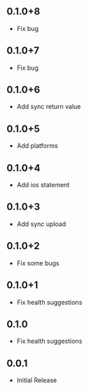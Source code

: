 ## 0.1.0+8

- Fix bug

## 0.1.0+7

- Fix bug

## 0.1.0+6

- Add sync return value

## 0.1.0+5

- Add platforms

## 0.1.0+4

- Add ios statement

## 0.1.0+3

- Add sync upload

## 0.1.0+2

- Fix some bugs

## 0.1.0+1

- Fix health suggestions

## 0.1.0

- Fix health suggestions

## 0.0.1

- Initial Release
